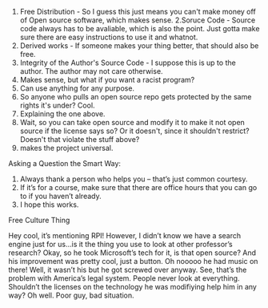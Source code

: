 ﻿1. Free Distribution - So I guess this just means you can't make money off of Open source software, which makes sense. 
2.Soruce Code - Source code always has to be avaliable, which is also the point. Just gotta make sure there are easy instructions to use it and whatnot. 
3. Derived works - If someone makes your thing better, that should also be free. 
4. Integrity of the Author's Source Code - I suppose this is up to the author. The author may not care otherwise. 
5. Makes sense, but what if you want a racist program? 
6. Can use anything for any purpose. 
7. So anyone who pulls an open source repo gets protected by the same rights it's under? Cool. 
8. Explaining the one above. 
9. Wait, so you can take open source and modify it to make it not open source if the license says so? Or it doesn't, since it shouldn't restrict? Doesn't that violate the stuff above? 
10. makes the project universal. 

Asking a Question the Smart Way:

1. Always thank a person who helps you – that’s just common courtesy. 
2. If it’s for a course, make sure that there are office hours that you can go to if you haven’t already. 
3. I hope this works. 

Free Culture Thing 

Hey cool, it’s mentioning RPI! However, I didn’t know we have a search engine just for us...is it the thing you use to look at other professor’s research? Okay, so he took Microsoft’s tech for it, is that open source? And his improvement was pretty cool, just a button. Oh nooooo he had music on there! Well, it wasn’t his but he got screwed over anyway. See, that’s the problem with America’s legal system. People never look at everything. Shouldn’t the licenses on the technology he was modifiying help him in any way? Oh well. Poor guy, bad situation. 
